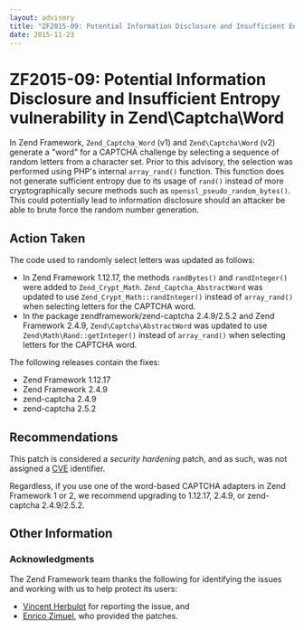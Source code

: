```yaml
---
layout: advisory
title: "ZF2015-09: Potential Information Disclosure and Insufficient Entropy vulnerability in Zend\\Captcha\\Word"
date: 2015-11-23
---
```


# ZF2015-09: Potential Information Disclosure and Insufficient Entropy vulnerability in Zend\\Captcha\\Word

In Zend Framework, `Zend_Captcha_Word` (v1) and `Zend\Captcha\Word` (v2)
generate a "word" for a CAPTCHA challenge by selecting a sequence of random
letters from a character set. Prior to this advisory, the selection was
performed using PHP's internal `array_rand()` function. This function does not
generate sufficient entropy due to its usage of `rand()` instead of more
cryptographically secure methods such as `openssl_pseudo_random_bytes()`. This
could potentially lead to information disclosure should an attacker be able to
brute force the random number generation.

## Action Taken

The code used to randomly select letters was updated as follows:

- In Zend Framework 1.12.17, the methods `randBytes()` and `randInteger()` were
  added to `Zend_Crypt_Math`. `Zend_Captcha_AbstractWord` was updated to use
  `Zend_Crypt_Math::randInteger()` instead of `array_rand()` when selecting
  letters for the CAPTCHA word.
- In the package zendframework/zend-captcha 2.4.9/2.5.2 and Zend Framework
  2.4.9, `Zend\Captcha\AbstractWord` was updated to use
  `Zend\Math\Rand::getInteger()` instead of `array_rand()` when selecting
  letters for the CAPTCHA word.

The following releases contain the fixes:

- Zend Framework 1.12.17
- Zend Framework 2.4.9
- zend-captcha 2.4.9
- zend-captcha 2.5.2

## Recommendations

This patch is considered a _security hardening_ patch, and as such, was not
assigned a [CVE](https://cve.mitre.org) identifier.

Regardless, if you use one of the word-based CAPTCHA adapters in Zend Framework
1 or 2, we recommend upgrading to 1.12.17, 2.4.9, or zend-captcha 2.4.9/2.5.2.

## Other Information

### Acknowledgments

The Zend Framework team thanks the following for identifying the issues and
working with us to help protect its users:

- [Vincent Herbulot](https://github.com/us3r777) for reporting the issue, and
- [Enrico Zimuel](http://zimuel.it), who provided the patches.
